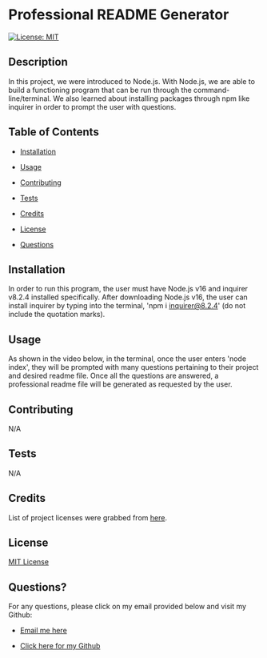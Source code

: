 # Professional README Generator
[![License: MIT](https://img.shields.io/badge/License-MIT-yellow.svg)](https://opensource.org/licenses/MIT)

## Description

In this project, we were introduced to Node.js. With Node.js, we are able to build a functioning program that can be run through the command-line/terminal. We also learned about installing packages through npm like inquirer in order to prompt the user with questions.   


## Table of Contents

- [Installation](#installation)

- [Usage](#usage)

- [Contributing](#contributing)

- [Tests](#tests)

- [Credits](#credits)

- [License](#license)

- [Questions](#questions)


## Installation

In order to run this program, the user must have Node.js v16 and inquirer v8.2.4 installed specifically. After downloading Node.js v16, the user can install inquirer by typing into the terminal, 'npm i inquirer@8.2.4' (do not include the quotation marks).  


## Usage

As shown in the video below, in the terminal, once the user enters 'node index', they will be prompted with many questions pertaining to their project and desired readme file. Once all the questions are answered, a professional readme file will be generated as requested by the user. 


## Contributing

N/A


## Tests

N/A


## Credits

List of project licenses were grabbed from [here](https://gist.github.com/lukas-h/2a5d00690736b4c3a7ba).


## License

[MIT License](https://opensource.org/licenses/MIT)


## Questions?

For any questions, please click on my email provided below and visit my Github:

- [Email me here](mailto:elvislau74@gmail.com)

- [Click here for my Github](https://github.com/elvislau74/)
